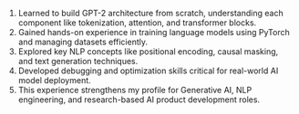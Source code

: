 1. Learned to build GPT-2 architecture from scratch, understanding each component like tokenization, attention, and transformer blocks.  
2. Gained hands-on experience in training language models using PyTorch and managing datasets efficiently.  
3. Explored key NLP concepts like positional encoding, causal masking, and text generation techniques.  
4. Developed debugging and optimization skills critical for real-world AI model deployment.  
5. This experience strengthens my profile for Generative AI, NLP engineering, and research-based AI product development roles.


